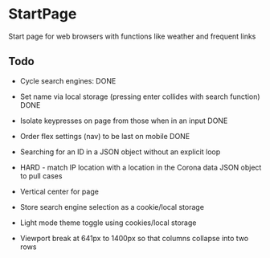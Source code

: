 # StartPage
Start page for web browsers with functions like weather and frequent links

## Todo
* Cycle search engines: DONE
* Set name via local storage (pressing enter collides with search function) DONE
* Isolate keypresses on page from those when in an input DONE
* Order flex settings (nav) to be last on mobile DONE

* Searching for an ID in a JSON object without an explicit loop
* HARD - match IP location with a location in the Corona data JSON object to pull cases
* Vertical center for page
* Store search engine selection as a cookie/local storage
* Light mode theme toggle using cookies/local storage
* Viewport break at 641px to 1400px so that columns collapse into two rows

